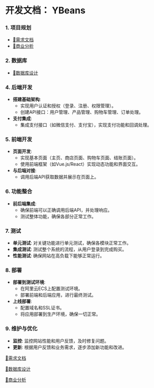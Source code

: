 # 开发文档： YBeans

### 1. **项目规划**

- [📃需求文档](%F0%9F%93%83%E9%9C%80%E6%B1%82%E6%96%87%E6%A1%A3%205c4381cdb0eb4079b9e6bec0a9e83d3c.md)
- [🔎商业分析](%F0%9F%94%8E%E5%95%86%E4%B8%9A%E5%88%86%E6%9E%90%20fb22496505e3451e981838b3aabd1bb0.md)

### 2. **数据库**

- [🧮数据库设计](%F0%9F%A7%AE%E6%95%B0%E6%8D%AE%E5%BA%93%E8%AE%BE%E8%AE%A1%20a83ace44f4d146318691ce1f3e6947cb.md)

### 4. **后端开发**

- **搭建基础架构**:
    - 实现用户认证和授权（登录、注册、权限管理）。
    - 创建API接口：用户管理、产品管理、购物车管理、订单处理。
- **支付集成**:
    - 集成支付接口（如微信支付、支付宝），实现支付功能和回调处理。

### 5. **前端开发**

- **页面开发**:
    - 实现基本页面（主页、商店页面、购物车页面、结账页面）。
    - 使用前端框架（如Vue.js/React）实现动态功能和界面交互。
- **与后端对接**:
    - 调用后端API获取数据并展示在页面上。

### 6. **功能整合**

- **前后端集成**:
    - 确保前端可以正确调用后端API，并处理响应。
    - 测试整体功能，确保各部分正常工作。

### 7. **测试**

- **单元测试**: 对关键功能进行单元测试，确保各模块正常工作。
- **集成测试**: 测试整个系统的流程，从用户登录到完成购买。
- **性能测试**: 确保网站在高负载下能够正常运行。

### 8. **部署**

- **部署到测试环境**:
    - 在阿里云ECS上配置测试环境。
    - 部署前端和后端应用，进行最终测试。
- **上线部署**:
    - 配置域名和SSL证书。
    - 将应用部署到生产环境，确保一切正常。

### 9. **维护与优化**

- **监控**: 监控网站性能和用户反馈，及时修复问题。
- **更新**: 根据用户反馈和业务需求，逐步添加新功能和改进。

[📃需求文档](%F0%9F%93%83%E9%9C%80%E6%B1%82%E6%96%87%E6%A1%A3%205c4381cdb0eb4079b9e6bec0a9e83d3c.md)

[🧮数据库设计](%F0%9F%A7%AE%E6%95%B0%E6%8D%AE%E5%BA%93%E8%AE%BE%E8%AE%A1%20a83ace44f4d146318691ce1f3e6947cb.md)

[🔎商业分析](%F0%9F%94%8E%E5%95%86%E4%B8%9A%E5%88%86%E6%9E%90%20fb22496505e3451e981838b3aabd1bb0.md)